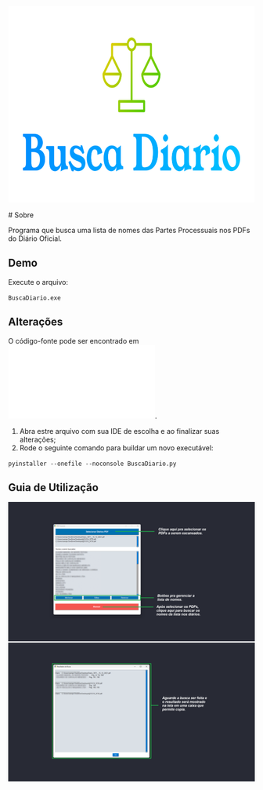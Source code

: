 <p align="center">
  <img width="720" height="400" src="./logo.svg">
</p>
# Sobre

Programa que busca uma lista de nomes das Partes Processuais nos PDFs do Diário Oficial.

## Demo

Execute o arquivo:

`BuscaDiario.exe`

## Alterações

O código-fonte pode ser encontrado em ![buscadiario.py](./buscadiario.py). 
1. Abra estre arquivo com sua IDE de escolha e ao finalizar suas alterações;
2. Rode o seguinte comando para buildar um novo executável:

`pyinstaller --onefile --noconsole BuscaDiario.py`

## Guia de Utilização

![preview1](./preview1.png)
![preview2](./preview2.png)
